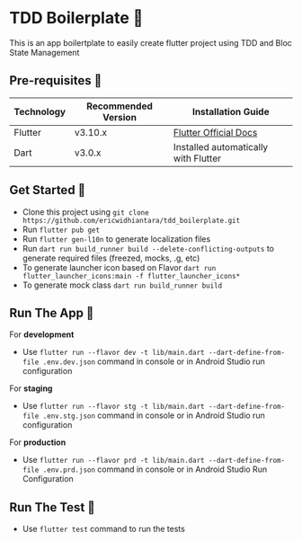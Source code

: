 <br>

# TDD Boilerplate 📱

This is an app boilertplate to easily create flutter project using TDD and Bloc State Management

## Pre-requisites 📐

| Technology | Recommended Version | Installation Guide                                                    |
|------------|---------------------|-----------------------------------------------------------------------|
| Flutter    | v3.10.x             | [Flutter Official Docs](https://flutter.dev/docs/get-started/install) |
| Dart       | v3.0.x              | Installed automatically with Flutter                                  |

## Get Started 🚀

- Clone this project using `git clone https://github.com/ericwidhiantara/tdd_boilerplate.git`
- Run `flutter pub get`
- Run `flutter gen-l10n` to generate localization files
- Run `dart run build_runner build --delete-conflicting-outputs` to generate required files
  (freezed, mocks, .g, etc)
- To generate launcher icon based on
  Flavor `dart run flutter_launcher_icons:main -f flutter_launcher_icons*`
- To generate mock class `dart run build_runner build`

## Run The App 🏃

For **development**

- Use `flutter run --flavor dev -t lib/main.dart --dart-define-from-file .env.dev.json` command in
  console or in Android Studio run configuration

For **staging**

- Use `flutter run --flavor stg -t lib/main.dart --dart-define-from-file .env.stg.json` command in
  console or in Android Studio run configuration

For **production**

- Use `flutter run --flavor prd -t lib/main.dart --dart-define-from-file .env.prd.json` command in
  console or in Android Studio Run Configuration

## Run The Test 🏃

- Use `flutter test` command to run the tests

<br>
